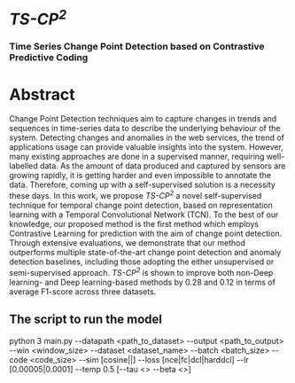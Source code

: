 # <em>TS-CP<sup>2</sup></em>
### Time Series Change Point Detection based on Contrastive Predictive Coding

# Abstract
Change Point Detection techniques aim to capture changes in trends and sequences in time-series data to describe the underlying behaviour of the system.
Detecting changes and anomalies in the web services, the trend of applications usage can provide valuable insights into the system. However, many existing approaches are done in a supervised manner, requiring well-labelled data. As the amount of data produced and captured by sensors are growing rapidly, it is getting harder and even impossible to annotate the data. Therefore, coming up with a self-supervised solution is a necessity these days. 
In this work, we propose <em>TS-CP<sup>2</sup></em> a novel self-supervised technique for temporal change point detection, based on representation learning with a Temporal Convolutional Network (TCN). To the best of our knowledge, our proposed method is the first method which employs Contrastive Learning for prediction with the aim of change point detection.
Through extensive evaluations, we demonstrate that our method outperforms multiple state-of-the-art change point detection and anomaly detection baselines, including those adopting the either unsupervised or semi-supervised approach. <em>TS-CP<sup>2</sup></em> is shown to improve both non-Deep learning- and Deep learning-based methods by 0.28 and 0.12 in terms of average F1-score across three datasets.


## The script to run the model

python 3 main.py --datapath <path_to_dataset> --output <path_to_output> --win <window_size> --dataset <dataset_name> --batch <batch_size>  --code <code_size> --sim [cosine||] --loss [nce|fc|dcl|harddcl] --lr [0.00005|0.0001] --temp 0.5 [--tau <> --beta <>]
